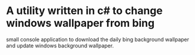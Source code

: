 # A utility written in c# to change windows wallpaper from bing
small console application to download the daily bing background wallpaper and update windows background wallpaper.
